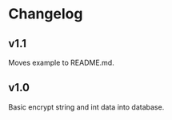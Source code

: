 # Changelog

## v1.1
Moves example to README.md.

## v1.0
Basic encrypt string and int data into database.